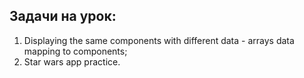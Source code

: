 ## Задачи на урок:

1. Displaying the same components with different data - arrays data mapping to components;
2. Star wars app practice.